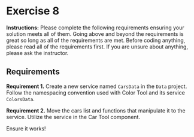 # Exercise 8

**Instructions:** Please complete the following requirements ensuring your solution meets all of them. Going above and beyond the requirements is great so long as all of the requirements are met. Before coding anything, please read all of the requirements first. If you are unsure about anything, please ask the instructor.

## Requirements

**Requirement 1.** Create a new service named `CarsData` in the `Data` project. Follow the namespacing convention used with Color Tool and its service `ColorsData`.

**Requirement 2.** Move the cars list and functions that manipulate it to the service. Utilize the service in the Car Tool component.

Ensure it works!